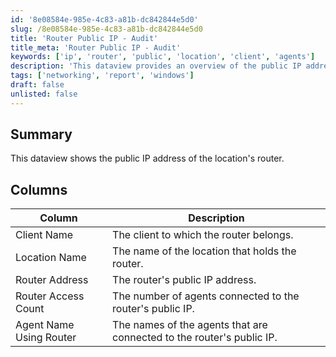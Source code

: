 ```yaml
---
id: '8e08584e-985e-4c83-a81b-dc842844e5d0'
slug: /8e08584e-985e-4c83-a81b-dc842844e5d0
title: 'Router Public IP - Audit'
title_meta: 'Router Public IP - Audit'
keywords: ['ip', 'router', 'public', 'location', 'client', 'agents']
description: 'This dataview provides an overview of the public IP address associated with the location router, including details about the client, location, router access count, and connected agents.'
tags: ['networking', 'report', 'windows']
draft: false
unlisted: false
---
```


## Summary

This dataview shows the public IP address of the location's router.

## Columns

| Column                       | Description                                         |
|------------------------------|-----------------------------------------------------|
| Client Name                  | The client to which the router belongs.             |
| Location Name                | The name of the location that holds the router.     |
| Router Address               | The router's public IP address.                     |
| Router Access Count          | The number of agents connected to the router's public IP. |
| Agent Name Using Router      | The names of the agents that are connected to the router's public IP. |

